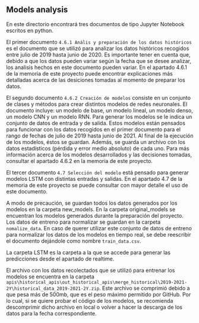 ## Models analysis

En este directorio encontrará tres documentos de tipo Jupyter Notebook escritos en python.


El primer documento `4.6.1 Anális y preparación de los datos históricos` es el documento que se 
utilizó para analizar los datos históricos recogidos entre julio de 2019 hasta junio de 2020. Es importante
tener en cuenta que, debido a que los datos pueden variar según la fecha que se desee analizar, los analisis
hechos en este documento pueden variar. En el apartado 4.6.1 de la memoria de este proyecto puede encontrar
explicaciones más detalladas acerca de las desiciones tomadas al momento de preparar los datos.


El segundo documento `4.6.2 Creación de modelos` consiste en un conjunto de clases y métodos para crear
distintos modelos de redes neuronales. El documento incluye: un modelo de base, un modelo lineal, un modelo denso,
un modelo CNN y un modelo RNN. Para generar los modelos se le indica un conjunto de datos de entrada y de salida. Estos modelos están pensados para funcionar con los datos recogidos en el primer documento para el rango de fechas de julio de 
2019 hasta junio de 2021. Al final de la ejecución de los modelos, éstos se guardan. Además, se guarda un archivo con los datos estadísticos (pérdida y error medio absoluto) de cada uno. Para más información acerca de los modelos desarrollados y las decisiones tomadas, consultar el apartado 4.6.2 en la memoria de este proyecto.


El tercer documento `4.7 Selección del modelo` está pensado para generar modelos LSTM con distintas entradas y salidas.
En el apartado 4.7 de la memoria de este proyecto se puede consultar con mayor detalle el uso de este documento.


A modo de precaución, se guardan todos los datos generados por los modelos en la carpeta new_models. En la carpeta original_models se encuentran los modelos generados durante la preparación del proyecto.
Los datos de entreno para normalizar se guardan en la carpeta `nomalize_data`. En caso de querer utilizar 
este conjunto de datos de entreno para normalizar los datos de los modelos en tiempo real, se debe reescribir el documento
dejándole como nombre `train_data.csv`.

La carpeta LSTM es la carpeta a la que se accede para generar las predicciones desde el apartado de realtime.

El archivo con los datos recolectados que se utilizó para entrenar los modelos se encuentra en la carpeta `apis\historical_apis\out_historical_apis\merge_historical\2019-2021-2Y\historical_data_2019-2021-2Y.zip`. Este archivo se comprimió debido a que pesa más de 500mb, que es el peso máximo permitido por GitHub. Por lo cual, si se quiere probar el código de los modelos, se recomienda descomprimir dicho archivo en local o volver a hacer la descarga de los datos para la fecha correspondiente.
